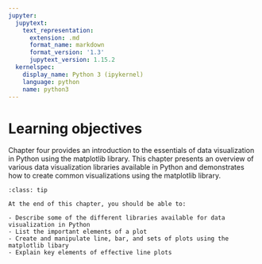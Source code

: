 ```yaml
---
jupyter:
  jupytext:
    text_representation:
      extension: .md
      format_name: markdown
      format_version: '1.3'
      jupytext_version: 1.15.2
  kernelspec:
    display_name: Python 3 (ipykernel)
    language: python
    name: python3
---
```


<!-- #region editable=true slideshow={"slide_type": ""} tags=["learning_objectives"] -->
# Learning objectives
<!-- #endregion -->

<!-- #region editable=true slideshow={"slide_type": ""} -->
Chapter four provides an introduction to the essentials of data visualization in Python using the matplotlib library.
This chapter presents an overview of various data visualization libraries available in Python and demonstrates how to create common visualizations using the matplotlib library.
<!-- #endregion -->

<!-- #region editable=true slideshow={"slide_type": ""} tags=["lo_box"] -->
```{admonition} Learning objectives
:class: tip

At the end of this chapter, you should be able to:

- Describe some of the different libraries available for data visualization in Python
- List the important elements of a plot
- Create and manipulate line, bar, and sets of plots using the matplotlib libary
- Explain key elements of effective line plots

```
<!-- #endregion -->
